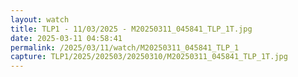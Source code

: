 ```yaml
---
layout: watch
title: TLP1 - 11/03/2025 - M20250311_045841_TLP_1T.jpg
date: 2025-03-11 04:58:41
permalink: /2025/03/11/watch/M20250311_045841_TLP_1
capture: TLP1/2025/202503/20250310/M20250311_045841_TLP_1T.jpg
---
```

